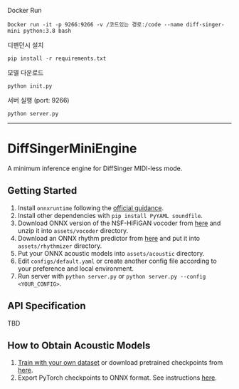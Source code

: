 Docker Run
```
Docker run -it -p 9266:9266 -v /코드있는 경로:/code --name diff-singer-mini python:3.8 bash
```

디펜던시 설치
```
pip install -r requirements.txt
```

모델 다운로드
```
python init.py
```

서버 실행 (port: 9266)
```
python server.py
```

--------------------------------------

# DiffSingerMiniEngine
A minimum inference engine for DiffSinger MIDI-less mode.

## Getting Started

1. Install `onnxruntime` following the [official guidance](https://onnxruntime.ai/).
2. Install other dependencies with `pip install PyYAML soundfile`.
3. Download ONNX version of the NSF-HiFiGAN vocoder from [here](https://github.com/openvpi/vocoders/releases/tag/nsf-hifigan-v1) and unzip it into `assets/vocoder` directory.
4. Download an ONNX rhythm predictor from [here](https://github.com/openvpi/DiffSinger/releases/tag/v1.4.1) and put it into `assets/rhythmizer` directory.
5. Put your ONNX acoustic models into `assets/acoustic` directory.
6. Edit `configs/default.yaml` or create another config file according to your preference and local environment.
7. Run server with `python server.py` or `python server.py --config <YOUR_CONFIG>`.

## API Specification

TBD

## How to Obtain Acoustic Models

1. [Train with your own dataset](https://github.com/openvpi/DiffSinger/blob/refactor/pipelines/no_midi_preparation.ipynb) or download pretrained checkpoints from [here](https://github.com/openvpi/DiffSinger/releases/tag/v1.4.0).
2. Export PyTorch checkpoints to ONNX format. See instructions [here](https://github.com/openvpi/DiffSinger/blob/refactor/docs/README-SVS-onnx.md).
